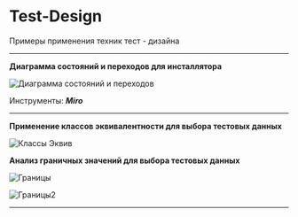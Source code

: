 # Test-Design
Примеры применения техник тест - дизайна<hr>

**Диаграмма состояний и переходов для инсталлятора**

![Диаграмма состояний и переходов](https://github.com/Elena-Belova/Test-Design/assets/148638077/2a7810aa-c8d4-465d-86aa-6515f3e501e2)

Инструменты: ***Miro***
<hr>

**Применение классов эквивалентности для выбора тестовых данных**

![Классы Эквив](https://github.com/Elena-Belova/Test-Design/assets/148638077/0b70852a-9ebf-4c0c-9a6f-e54a8311eda9)


**Анализ граничных значений для выбора тестовых данных**

![Границы](https://github.com/Elena-Belova/Test-Design/assets/148638077/24133905-3011-4bac-b478-e865d4720d0a)

![Границы2](https://github.com/Elena-Belova/Test-Design/assets/148638077/b60fcd3c-20a3-40ed-aacf-23fe8f04c86c)

<hr>

